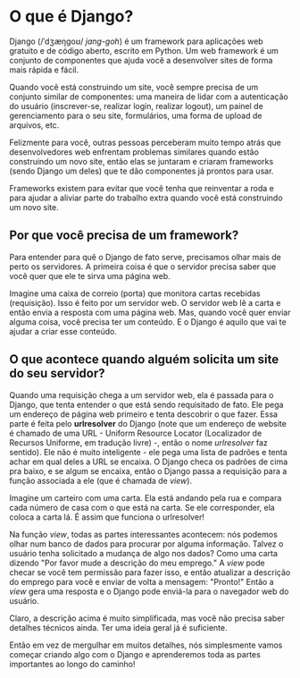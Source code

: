 # O que é Django?

Django (/ˈdʒæŋɡoʊ/ *jang-goh*) é um framework para aplicações web gratuito e de código aberto, escrito em Python. Um web framework é um conjunto de componentes que ajuda você a desenvolver sites de forma mais rápida e fácil.

Quando você está construindo um site, você sempre precisa de um conjunto similar de componentes: uma maneira de lidar com a autenticação do usuário (inscrever-se, realizar login, realizar logout), um painel de gerenciamento para o seu site, formulários, uma forma de upload de arquivos, etc.

Felizmente para você, outras pessoas perceberam muito tempo atrás que desenvolvedores web enfrentam problemas similares quando estão construindo um novo site, então elas se juntaram e criaram frameworks (sendo Django um deles) que te dão componentes já prontos para usar.

Frameworks existem para evitar que você tenha que reinventar a roda e para ajudar a aliviar parte do trabalho extra quando você está construindo um novo site.

## Por que você precisa de um framework?

Para entender para quê o Django de fato serve, precisamos olhar mais de perto os servidores. A primeira coisa é que o servidor precisa saber que você quer que ele te sirva uma página web.

Imagine uma caixa de correio (porta) que monitora cartas recebidas (requisição). Isso é feito por um servidor web. O servidor web lê a carta e então envia a resposta com uma página web. Mas, quando você quer enviar alguma coisa, você precisa ter um conteúdo. E o Django é aquilo que vai te ajudar a criar esse conteúdo.

## O que acontece quando alguém solicita um site do seu servidor?

Quando uma requisição chega a um servidor web, ela é passada para o Django, que tenta entender o que está sendo requisitado de fato. Ele pega um endereço de página web primeiro e tenta descobrir o que fazer. Essa parte é feita pelo **urlresolver** do Django (note que um endereço de website é chamado de uma URL - Uniform Resource Locator (Localizador de Recursos Uniforme, em tradução livre) -, então o nome *urlresolver* faz sentido). Ele não é muito inteligente - ele pega uma lista de padrões e tenta achar em qual deles a URL se encaixa. O Django checa os padrões de cima pra baixo, e se algum se encaixa, então o Django passa a requisição para a função associada a ele (que é chamada de *view*).

Imagine um carteiro com uma carta. Ela está andando pela rua e compara cada número de casa com o que está na carta. Se ele corresponder, ela coloca a carta lá. É assim que funciona o urlresolver!

Na função *view*, todas as partes interessantes acontecem: nós podemos olhar num banco de dados para procurar por alguma informação. Talvez o usuário tenha solicitado a mudança de algo nos dados? Como uma carta dizendo "Por favor mude a descrição do meu emprego." A *view* pode checar se você tem permissão para fazer isso, e então atualizar a descrição do emprego para você e enviar de volta a mensagem: "Pronto!" Então a *view* gera uma resposta e o Django pode enviá-la para o navegador web do usuário.

Claro, a descrição acima é muito simplificada, mas você não precisa saber detalhes técnicos ainda. Ter uma ideia geral já é suficiente.

Então em vez de mergulhar em muitos detalhes, nós simplesmente vamos começar criando algo com o Django e aprenderemos toda as partes importantes ao longo do caminho!